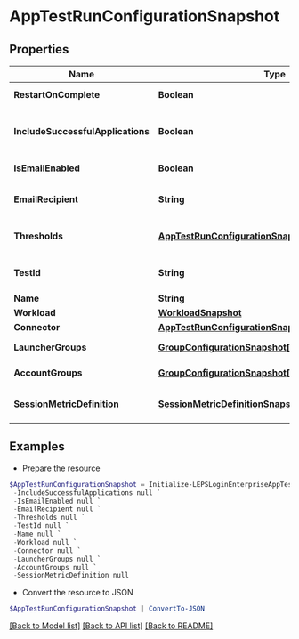 # AppTestRunConfigurationSnapshot
## Properties

Name | Type | Description | Notes
------------ | ------------- | ------------- | -------------
**RestartOnComplete** | **Boolean** | Restart on complete | [optional] 
**IncludeSuccessfulApplications** | **Boolean** | Include successful applications in report | [optional] 
**IsEmailEnabled** | **Boolean** | Enable email notification | [optional] 
**EmailRecipient** | **String** | Notification email address | [optional] 
**Thresholds** | [**AppTestRunConfigurationSnapshotThresholdsInner[]**](AppTestRunConfigurationSnapshotThresholdsInner.md) | Application test thresholds | [optional] 
**TestId** | **String** | Test configuration Id | [optional] 
**Name** | **String** | Test name | [optional] 
**Workload** | [**WorkloadSnapshot**](WorkloadSnapshot.md) |  | [optional] 
**Connector** | [**AppTestRunConfigurationSnapshotConnector**](AppTestRunConfigurationSnapshotConnector.md) |  | [optional] 
**LauncherGroups** | [**GroupConfigurationSnapshot[]**](GroupConfigurationSnapshot.md) | Launcher groups | [optional] 
**AccountGroups** | [**GroupConfigurationSnapshot[]**](GroupConfigurationSnapshot.md) | Account groups | [optional] 
**SessionMetricDefinition** | [**SessionMetricDefinitionSnapshot[]**](SessionMetricDefinitionSnapshot.md) | Session metric definition | [optional] 

## Examples

- Prepare the resource
```powershell
$AppTestRunConfigurationSnapshot = Initialize-LEPSLoginEnterpriseAppTestRunConfigurationSnapshot  -RestartOnComplete null `
 -IncludeSuccessfulApplications null `
 -IsEmailEnabled null `
 -EmailRecipient null `
 -Thresholds null `
 -TestId null `
 -Name null `
 -Workload null `
 -Connector null `
 -LauncherGroups null `
 -AccountGroups null `
 -SessionMetricDefinition null
```

- Convert the resource to JSON
```powershell
$AppTestRunConfigurationSnapshot | ConvertTo-JSON
```

[[Back to Model list]](../README.md#documentation-for-models) [[Back to API list]](../README.md#documentation-for-api-endpoints) [[Back to README]](../README.md)

